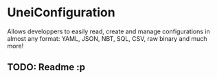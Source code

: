 # UneiConfiguration
Allows developpers to easily read, create and manage configurations in almost any format: YAML, JSON, NBT, SQL, CSV, raw binary and much more!

## TODO: Readme :p
